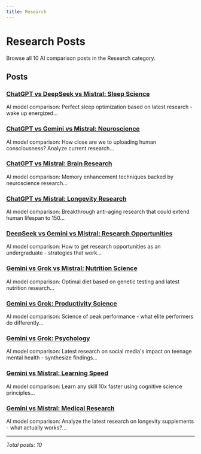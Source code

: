```yaml
---
title: Research
---
```


# Research Posts

Browse all 10 AI comparison posts in the Research category.

## Posts

### [ChatGPT vs DeepSeek vs Mistral: Sleep Science](chatgpt-vs-deepseek-vs-mistral-sleep-science-6547.md)

AI model comparison: Perfect sleep optimization based on latest research - wake up energized...

### [ChatGPT vs Gemini vs Mistral: Neuroscience](chatgpt-vs-gemini-vs-mistral-neuroscience-1269.md)

AI model comparison: How close are we to uploading human consciousness? Analyze current research...

### [ChatGPT vs Mistral: Brain Research](chatgpt-vs-mistral-brain-research-5303.md)

AI model comparison: Memory enhancement techniques backed by neuroscience research...

### [ChatGPT vs Mistral: Longevity Research](chatgpt-vs-mistral-longevity-research-7882.md)

AI model comparison: Breakthrough anti-aging research that could extend human lifespan to 150...

### [DeepSeek vs Gemini vs Mistral: Research Opportunities](deepseek-vs-gemini-vs-mistral-research-opportunities-4795.md)

AI model comparison: How to get research opportunities as an undergraduate - strategies that work...

### [Gemini vs Grok vs Mistral: Nutrition Science](gemini-vs-grok-vs-mistral-nutrition-science-7402.md)

AI model comparison: Optimal diet based on genetic testing and latest nutrition research...

### [Gemini vs Grok: Productivity Science](claude-vs-gemini-vs-grok-productivity-science-2339.md)

AI model comparison: Science of peak performance - what elite performers do differently...

### [Gemini vs Grok: Psychology](claude-vs-gemini-vs-grok-psychology-3543.md)

AI model comparison: Latest research on social media's impact on teenage mental health - synthesize findings...

### [Gemini vs Mistral: Learning Speed](claude-vs-gemini-vs-mistral-learning-speed-5574.md)

AI model comparison: Learn any skill 10x faster using cognitive science principles...

### [Gemini vs Mistral: Medical Research](gemini-vs-mistral-medical-research-3360.md)

AI model comparison: Analyze the latest research on longevity supplements - what actually works?...

---

*Total posts: 10*

